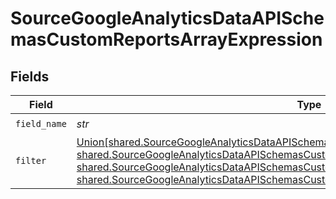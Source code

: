 # SourceGoogleAnalyticsDataAPISchemasCustomReportsArrayExpression


## Fields

| Field                                                                                                                                                                                                                                                                                                                                                                                                                                                             | Type                                                                                                                                                                                                                                                                                                                                                                                                                                                              | Required                                                                                                                                                                                                                                                                                                                                                                                                                                                          | Description                                                                                                                                                                                                                                                                                                                                                                                                                                                       |
| ----------------------------------------------------------------------------------------------------------------------------------------------------------------------------------------------------------------------------------------------------------------------------------------------------------------------------------------------------------------------------------------------------------------------------------------------------------------- | ----------------------------------------------------------------------------------------------------------------------------------------------------------------------------------------------------------------------------------------------------------------------------------------------------------------------------------------------------------------------------------------------------------------------------------------------------------------- | ----------------------------------------------------------------------------------------------------------------------------------------------------------------------------------------------------------------------------------------------------------------------------------------------------------------------------------------------------------------------------------------------------------------------------------------------------------------- | ----------------------------------------------------------------------------------------------------------------------------------------------------------------------------------------------------------------------------------------------------------------------------------------------------------------------------------------------------------------------------------------------------------------------------------------------------------------- |
| `field_name`                                                                                                                                                                                                                                                                                                                                                                                                                                                      | *str*                                                                                                                                                                                                                                                                                                                                                                                                                                                             | :heavy_check_mark:                                                                                                                                                                                                                                                                                                                                                                                                                                                | N/A                                                                                                                                                                                                                                                                                                                                                                                                                                                               |
| `filter`                                                                                                                                                                                                                                                                                                                                                                                                                                                          | [Union[shared.SourceGoogleAnalyticsDataAPISchemasCustomReportsArrayMetricFilterStringFilter, shared.SourceGoogleAnalyticsDataAPISchemasCustomReportsArrayMetricFilterInListFilter, shared.SourceGoogleAnalyticsDataAPISchemasCustomReportsArrayMetricFilterNumericFilter, shared.SourceGoogleAnalyticsDataAPISchemasCustomReportsArrayMetricFilterBetweenFilter]](../../models/shared/sourcegoogleanalyticsdataapischemascustomreportsarraymetricfilterfilter.md) | :heavy_check_mark:                                                                                                                                                                                                                                                                                                                                                                                                                                                | N/A                                                                                                                                                                                                                                                                                                                                                                                                                                                               |